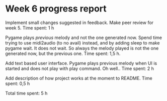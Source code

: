 # Week 6 progress report

Implement small changes suggested in feedback. Make peer review for week 5.
Time spent: 1 h

Pygame plays _previous_ melody and not the one generated now. Spend time trying to use midi2audio (to no avail) instead, and by adding sleep to make pygame wait. It does not wait. So always the melody played is not the one generated now, but the previous one.
Time spent: 1,5 h.

Add text based user interface. Pygame plays previous melody when UI is started and does not play with play command. Oh well..
Time spent: 2 h

Add description of how project works at the moment to README.
Time spent: 0,5 h

Total time spent: 5 h